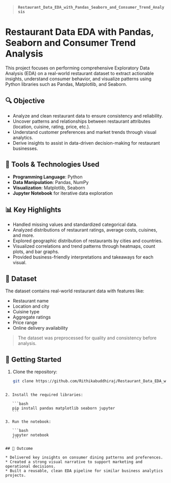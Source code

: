 > **`Restaurant_Data_EDA_with_Pandas_Seaborn_and_Consumer_Trend_Analysis`**

# Restaurant Data EDA with Pandas, Seaborn and Consumer Trend Analysis

This project focuses on performing comprehensive Exploratory Data Analysis (EDA) on a real-world restaurant dataset to extract actionable insights, understand consumer behavior, and visualize patterns using Python libraries such as Pandas, Matplotlib, and Seaborn.

## 🔍 Objective

- Analyze and clean restaurant data to ensure consistency and reliability.
- Uncover patterns and relationships between restaurant attributes (location, cuisine, rating, price, etc.).
- Understand customer preferences and market trends through visual analytics.
- Derive insights to assist in data-driven decision-making for restaurant businesses.

## 🧰 Tools & Technologies Used

- **Programming Language**: Python  
- **Data Manipulation**: Pandas, NumPy  
- **Visualization**: Matplotlib, Seaborn  
- **Jupyter Notebook** for iterative data exploration

## 📊 Key Highlights

- Handled missing values and standardized categorical data.
- Analyzed distributions of restaurant ratings, average costs, cuisines, and more.
- Explored geographic distribution of restaurants by cities and countries.
- Visualized correlations and trend patterns through heatmaps, count plots, and bar graphs.
- Provided business-friendly interpretations and takeaways for each visual.

## 📁 Dataset

The dataset contains real-world restaurant data with features like:
- Restaurant name
- Location and city
- Cuisine type
- Aggregate ratings
- Price range
- Online delivery availability

> The dataset was preprocessed for quality and consistency before analysis.

## 🚀 Getting Started

1. Clone the repository:
   ```bash
   git clone https://github.com/Rithikabuddhiraj/Restaurant_Data_EDA_with_Pandas_Seaborn_and_Consumer_Trend_Analysis.git
````

2. Install the required libraries:

   ```bash
   pip install pandas matplotlib seaborn jupyter
   ```

3. Run the notebook:

   ```bash
   jupyter notebook
   ```

## 📌 Outcome

* Delivered key insights on consumer dining patterns and preferences.
* Created a strong visual narrative to support marketing and operational decisions.
* Built a reusable, clean EDA pipeline for similar business analytics projects.
